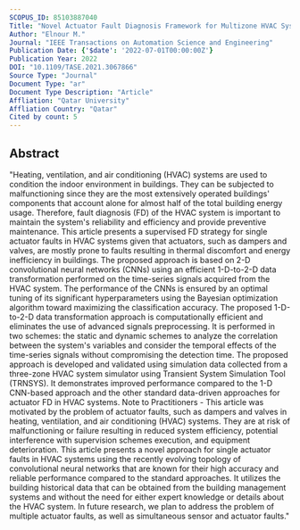 ```yaml
---
SCOPUS_ID: 85103887040
Title: "Novel Actuator Fault Diagnosis Framework for Multizone HVAC Systems Using 2-D Convolutional Neural Networks"
Author: "Elnour M."
Journal: "IEEE Transactions on Automation Science and Engineering"
Publication Date: {'$date': '2022-07-01T00:00:00Z'}
Publication Year: 2022
DOI: "10.1109/TASE.2021.3067866"
Source Type: "Journal"
Document Type: "ar"
Document Type Description: "Article"
Affliation: "Qatar University"
Affliation Country: "Qatar"
Cited by count: 5
---
```


## Abstract
"Heating, ventilation, and air conditioning (HVAC) systems are used to condition the indoor environment in buildings. They can be subjected to malfunctioning since they are the most extensively operated buildings' components that account alone for almost half of the total building energy usage. Therefore, fault diagnosis (FD) of the HVAC system is important to maintain the system's reliability and efficiency and provide preventive maintenance. This article presents a supervised FD strategy for single actuator faults in HVAC systems given that actuators, such as dampers and valves, are mostly prone to faults resulting in thermal discomfort and energy inefficiency in buildings. The proposed approach is based on 2-D convolutional neural networks (CNNs) using an efficient 1-D-to-2-D data transformation performed on the time-series signals acquired from the HVAC system. The performance of the CNNs is ensured by an optimal tuning of its significant hyperparameters using the Bayesian optimization algorithm toward maximizing the classification accuracy. The proposed 1-D-to-2-D data transformation approach is computationally efficient and eliminates the use of advanced signals preprocessing. It is performed in two schemes: the static and dynamic schemes to analyze the correlation between the system's variables and consider the temporal effects of the time-series signals without compromising the detection time. The proposed approach is developed and validated using simulation data collected from a three-zone HVAC system simulator using Transient System Simulation Tool (TRNSYS). It demonstrates improved performance compared to the 1-D CNN-based approach and the other standard data-driven approaches for actuator FD in HVAC systems. Note to Practitioners - This article was motivated by the problem of actuator faults, such as dampers and valves in heating, ventilation, and air conditioning (HVAC) systems. They are at risk of malfunctioning or failure resulting in reduced system efficiency, potential interference with supervision schemes execution, and equipment deterioration. This article presents a novel approach for single actuator faults in HVAC systems using the recently evolving topology of convolutional neural networks that are known for their high accuracy and reliable performance compared to the standard approaches. It utilizes the building historical data that can be obtained from the building management systems and without the need for either expert knowledge or details about the HVAC system. In future research, we plan to address the problem of multiple actuator faults, as well as simultaneous sensor and actuator faults."
